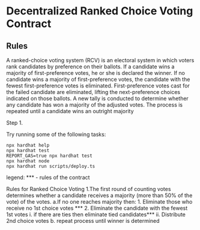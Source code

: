 # Decentralized Ranked Choice Voting Contract

## Rules

A ranked-choice voting system (RCV) is an electoral system in which voters rank candidates by preference on their ballots. If a candidate wins a majority of first-preference votes, he or she is declared the winner. If no candidate wins a majority of first-preference votes, the candidate with the fewest first-preference votes is eliminated. First-preference votes cast for the failed candidate are eliminated, lifting the next-preference choices indicated on those ballots. A new tally is conducted to determine whether any candidate has won a majority of the adjusted votes. The process is repeated until a candidate wins an outright majority

Step 1.

Try running some of the following tasks:

```shell
npx hardhat help
npx hardhat test
REPORT_GAS=true npx hardhat test
npx hardhat node
npx hardhat run scripts/deploy.ts
```

legend:
*** - rules of the contract

Rules for Ranked Choice Voting
1.The first round of counting votes determines whether a candidate receives a majority (more than 50% of the vote) of the votes.
    a.If no one reaches majority then:
        1. Eliminate those who receive no 1st choice votes ***
        2. Eliminate the candidate with the fewest 1st votes
            i. if there are ties then eliminate tied candidates***
            ii. Distribute 2nd choice votes
    b. repeat process until winner is determined

